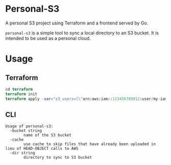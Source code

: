 # Personal-S3

A personal S3 project using Terraform and a frontend served by Go.

`personal-s3` is a simple tool to sync a local directory to an S3 bucket. It is intended to be used as a personal cloud.

# Usage

## Terraform
```tf
cd terraform
terraform init
terraform apply -var="s3_users=[\"arn:aws:iam::123456789012:user/my-iam-user\"]"
```

## CLI
```
Usage of personal-s3:
  -bucket string
        name of the S3 bucket
  -cache
        use cache to skip files that have already been uploaded in lieu of HEAD-OBJECT calls to AWS
  -dir string
        directory to sync to S3 bucket
```